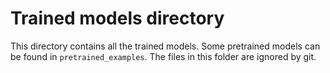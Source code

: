 # Trained models directory

This directory contains all the trained models. Some pretrained models can be found in `pretrained_examples`. The files in this folder are ignored by git.
